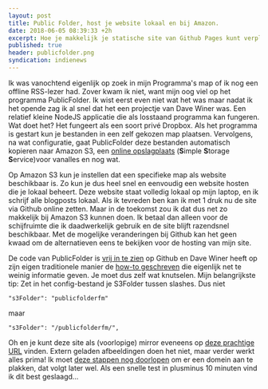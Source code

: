 ```yaml
---
layout: post
title: Public Folder, host je website lokaal en bij Amazon.
date: 2018-06-05 08:39:33 +2h
excerpt: Hoe je makkelijk je statische site van Github Pages kunt verplaatsen naar Amazon S3.
published: true
header: publicfolder.png
syndication: indienews
---
```

Ik was vanochtend eigenlijk op zoek in mijn Programma's map of ik nog een offline RSS-lezer had. Zover kwam ik niet, want mijn oog viel op het programma PublicFolder. Ik wist eerst even niet wat het was maar nadat ik het opende zag ik al snel dat het een projectje van Dave Winer was. Een relatief kleine NodeJS applicatie die als losstaand programma kan fungeren. Wat doet het? Het fungeert als een soort privé Dropbox. Als het programma is gestart kun je bestanden in een zelf gekozen map plaatsen. Vervolgens, na wat configuratie, gaat PublicFolder deze bestanden automatisch kopieren naar Amazon S3, een [online opslagplaats](https://www.wat-betekent.nl/wat-betekent-s3/) (**S**imple **S**torage **S**ervice)voor vanalles en nog wat.

Op Amazon S3 kun je instellen dat een specifieke map als website beschikbaar is. Zo kun je dus heel snel en eenvoudig een website hosten die je lokaal beheert. Deze website staat volledig lokaal op mijn laptop, en ik schrijf alle blogposts lokaal. Als ik tevreden ben kan ik met 1 druk nu de site via Github online zetten. Maar in de toekomst zou ik dat dus net zo makkelijk bij Amazon S3 kunnen doen. Ik betaal dan alleen voor de schijfruimte die ik daadwerkelijk gebruik en de site blijft razendsnel beschikbaar. Met de mogelijke veranderingen bij Github kan het geen kwaad om de alternatieven eens te bekijken voor de hosting van mijn site. 

De code van PublicFolder is [vrij in te zien](https://github.com/scripting/publicfolder/blob/master/publicfolder.js) op Github en Dave Winer heeft op zijn eigen traditionele manier de [how-to geschreven](http://this.how/publicFolder/) die eigenlijk net te weinig informatie geven. Je moet dus zelf wat knutselen. Mijn belangrijkste tip: Zet in het config-bestand je S3Folder tussen slashes. Dus niet 

    "s3Folder": "publicfolderfm"

maar

    "s3Folder": "/publicfolderfm/",

Oh en je kunt deze site als (voorlopige) mirror eveneens op [deze prachtige URL](http://publicfolderfm.s3-website-us-east-1.amazonaws.com/) vinden. Extern geladen afbeeldingen doen het niet, maar verder werkt alles prima! Ik moet [deze stappen nog doorlopen](https://docs.aws.amazon.com/AmazonS3/latest/dev/website-hosting-custom-domain-walkthrough.html) om er een domein aan te plakken, dat volgt later wel. Als een snelle test in plusminus 10 minuten vind ik dit best geslaagd...